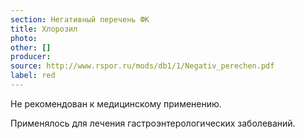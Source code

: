 ```yaml
---
section: Негативный перечень ФК
title: Хлорозил
photo:
other: []
producer:
source: http://www.rspor.ru/mods/db1/1/Negativ_perechen.pdf
label: red
---
```


Не рекомендован к медицинскому применению.

Применялось для лечения гастроэнтерологических заболеваний.
